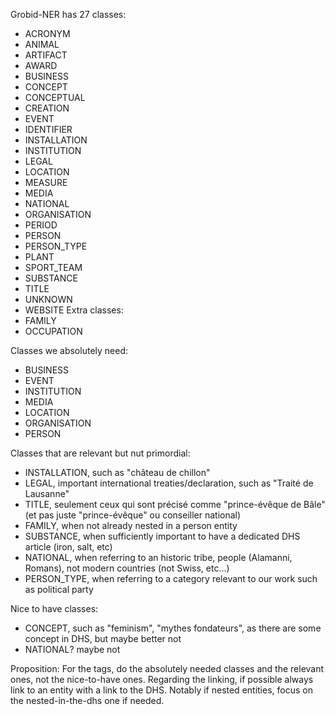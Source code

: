 

Grobid-NER has 27 classes:
- ACRONYM 
- ANIMAL 
- ARTIFACT 
- AWARD 
- BUSINESS 
- CONCEPT 
- CONCEPTUAL 
- CREATION 
- EVENT 
- IDENTIFIER 
- INSTALLATION 
- INSTITUTION 
- LEGAL 
- LOCATION 
- MEASURE 
- MEDIA 
- NATIONAL 
- ORGANISATION 
- PERIOD 
- PERSON 
- PERSON_TYPE 
- PLANT 
- SPORT_TEAM 
- SUBSTANCE 
- TITLE 
- UNKNOWN 
- WEBSITE 
Extra classes:
- FAMILY
- OCCUPATION

Classes we absolutely need:
- BUSINESS
- EVENT
- INSTITUTION
- MEDIA
- LOCATION
- ORGANISATION
- PERSON

Classes that are relevant but nut primordial:
- INSTALLATION, such as "château de chillon"
- LEGAL, important international treaties/declaration, such as "Traité de Lausanne"
- TITLE, seulement ceux qui sont précisé comme "prince-évêque de Bâle" (et pas juste "prince-évêque" ou conseiller national)
- FAMILY, when not already nested in a person entity
- SUBSTANCE, when sufficiently important to have a dedicated DHS article (iron, salt, etc)
- NATIONAL, when referring to an historic tribe, people (Alamanni, Romans), not modern countries (not Swiss, etc...)
- PERSON_TYPE, when referring to a category relevant to our work such as political party

Nice to have classes:
- CONCEPT, such as "feminism", "mythes fondateurs", as there are some concept in DHS, but maybe better not
- NATIONAL? maybe not

Proposition:
For the tags, do the absolutely needed classes and the relevant ones, not the nice-to-have ones.
Regarding the linking, if possible always link to an entity with a link to the DHS. Notably if nested entities, focus on the nested-in-the-dhs one if needed.